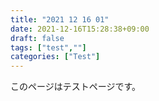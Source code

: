 ```yaml
---
title: "2021 12 16 01"
date: 2021-12-16T15:28:38+09:00
draft: false
tags: ["test",""]
categories: ["Test"]
---
```


このページはテストページです。
